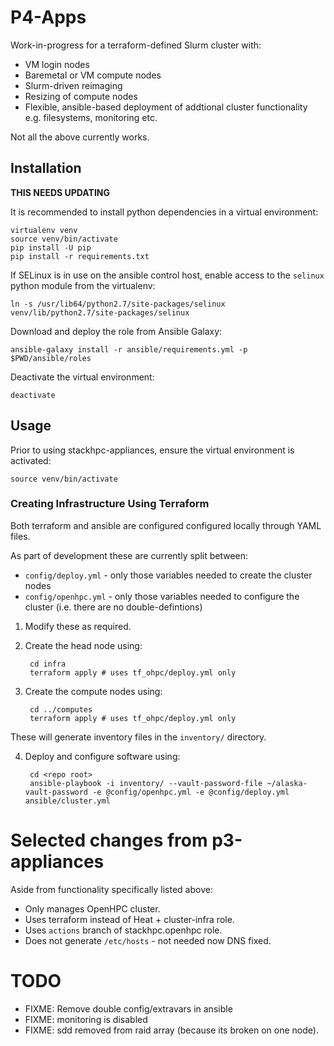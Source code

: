 P4-Apps
=============

Work-in-progress for a terraform-defined Slurm cluster with:
- VM login nodes
- Baremetal or VM compute nodes
- Slurm-driven reimaging
- Resizing of compute nodes
- Flexible, ansible-based deployment of addtional cluster functionality e.g. filesystems, monitoring etc.

Not all the above currently works.

## Installation

**THIS NEEDS UPDATING**

It is recommended to install python dependencies in a virtual environment:

    virtualenv venv
    source venv/bin/activate
    pip install -U pip
    pip install -r requirements.txt

If SELinux is in use on the ansible control host, enable access to the
`selinux` python module from the virtualenv:

    ln -s /usr/lib64/python2.7/site-packages/selinux venv/lib/python2.7/site-packages/selinux

Download and deploy the role from Ansible Galaxy:

    ansible-galaxy install -r ansible/requirements.yml -p $PWD/ansible/roles

Deactivate the virtual environment:

    deactivate

## Usage

Prior to using stackhpc-appliances, ensure the virtual environment is activated:

    source venv/bin/activate

### Creating Infrastructure Using Terraform

Both terraform and ansible are configured configured locally through YAML files.

As part of development these are currently split between:
- `config/deploy.yml` - only those variables needed to create the cluster nodes
- `config/openhpc.yml` - only those variables needed to configure the cluster
(i.e. there are no double-defintions)


1. Modify these as required.

2. Create the head node using:

        cd infra
        terraform apply # uses tf_ohpc/deploy.yml only

3. Create the compute nodes using:

        cd ../computes
        terraform apply # uses tf_ohpc/deploy.yml only

These will generate inventory files in the `inventory/` directory.

4. Deploy and configure software using:

        cd <repo root>
        ansible-playbook -i inventory/ --vault-password-file ~/alaska-vault-password -e @config/openhpc.yml -e @config/deploy.yml ansible/cluster.yml

# Selected changes from p3-appliances
Aside from functionality specifically listed above:
- Only manages OpenHPC cluster.
- Uses terraform instead of Heat + cluster-infra role.
- Uses `actions` branch of stackhpc.openhpc role.
- Does not generate `/etc/hosts` - not needed now DNS fixed.

# TODO
- FIXME: Remove double config/extravars in ansible
- FIXME: monitoring is disabled
- FIXME: sdd removed from raid array (because its broken on one node).

